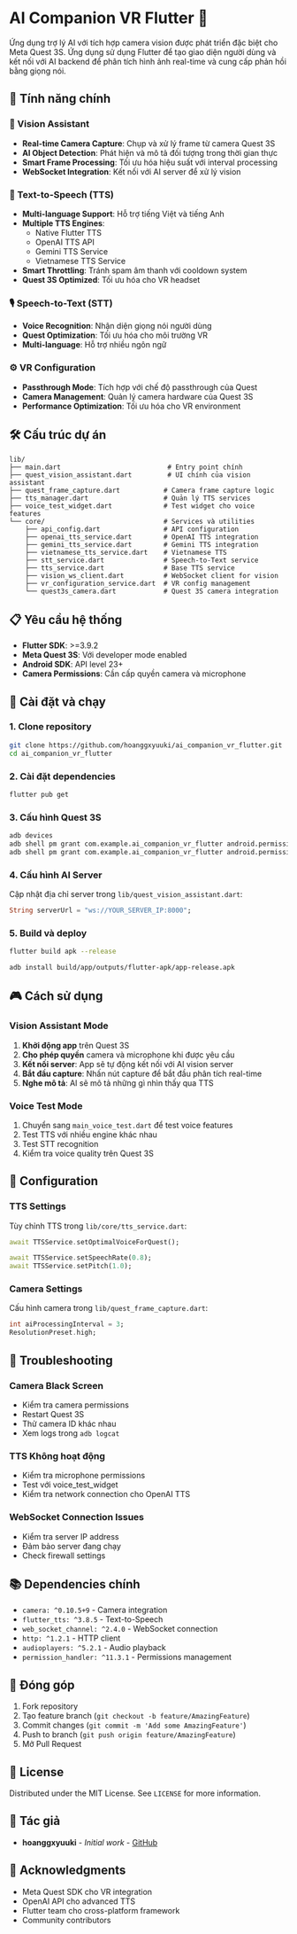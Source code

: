 # AI Companion VR Flutter 🥽

Ứng dụng trợ lý AI với tích hợp camera vision được phát triển đặc biệt cho Meta Quest 3S. Ứng dụng sử dụng Flutter để tạo giao diện người dùng và kết nối với AI backend để phân tích hình ảnh real-time và cung cấp phản hồi bằng giọng nói.

## 🌟 Tính năng chính

### 📸 Vision Assistant
- **Real-time Camera Capture**: Chụp và xử lý frame từ camera Quest 3S
- **AI Object Detection**: Phát hiện và mô tả đối tượng trong thời gian thực
- **Smart Frame Processing**: Tối ưu hóa hiệu suất với interval processing
- **WebSocket Integration**: Kết nối với AI server để xử lý vision

### 🎤 Text-to-Speech (TTS)
- **Multi-language Support**: Hỗ trợ tiếng Việt và tiếng Anh
- **Multiple TTS Engines**:
  - Native Flutter TTS
  - OpenAI TTS API
  - Gemini TTS Service
  - Vietnamese TTS Service
- **Smart Throttling**: Tránh spam âm thanh với cooldown system
- **Quest 3S Optimized**: Tối ưu hóa cho VR headset

### 🎙️ Speech-to-Text (STT)
- **Voice Recognition**: Nhận diện giọng nói người dùng
- **Quest Optimization**: Tối ưu hóa cho môi trường VR
- **Multi-language**: Hỗ trợ nhiều ngôn ngữ

### ⚙️ VR Configuration
- **Passthrough Mode**: Tích hợp với chế độ passthrough của Quest
- **Camera Management**: Quản lý camera hardware của Quest 3S
- **Performance Optimization**: Tối ưu hóa cho VR environment

## 🛠️ Cấu trúc dự án

```
lib/
├── main.dart                           # Entry point chính
├── quest_vision_assistant.dart         # UI chính của vision assistant
├── quest_frame_capture.dart           # Camera frame capture logic
├── tts_manager.dart                   # Quản lý TTS services
├── voice_test_widget.dart             # Test widget cho voice features
└── core/                              # Services và utilities
    ├── api_config.dart                # API configuration
    ├── openai_tts_service.dart        # OpenAI TTS integration
    ├── gemini_tts_service.dart        # Gemini TTS integration
    ├── vietnamese_tts_service.dart    # Vietnamese TTS
    ├── stt_service.dart               # Speech-to-Text service
    ├── tts_service.dart               # Base TTS service
    ├── vision_ws_client.dart          # WebSocket client for vision
    ├── vr_configuration_service.dart  # VR config management
    └── quest3s_camera.dart            # Quest 3S camera integration
```

## 📋 Yêu cầu hệ thống

- **Flutter SDK**: >=3.9.2
- **Meta Quest 3S**: Với developer mode enabled
- **Android SDK**: API level 23+
- **Camera Permissions**: Cần cấp quyền camera và microphone

## 🚀 Cài đặt và chạy

### 1. Clone repository
```bash
git clone https://github.com/hoanggxyuuki/ai_companion_vr_flutter.git
cd ai_companion_vr_flutter
```

### 2. Cài đặt dependencies
```bash
flutter pub get
```

### 3. Cấu hình Quest 3S
```bash
adb devices
adb shell pm grant com.example.ai_companion_vr_flutter android.permission.CAMERA
adb shell pm grant com.example.ai_companion_vr_flutter android.permission.RECORD_AUDIO
```

### 4. Cấu hình AI Server
Cập nhật địa chỉ server trong `lib/quest_vision_assistant.dart`:
```dart
String serverUrl = "ws://YOUR_SERVER_IP:8000";
```

### 5. Build và deploy
```bash
flutter build apk --release

adb install build/app/outputs/flutter-apk/app-release.apk
```

## 🎮 Cách sử dụng

### Vision Assistant Mode
1. **Khởi động app** trên Quest 3S
2. **Cho phép quyền** camera và microphone khi được yêu cầu
3. **Kết nối server**: App sẽ tự động kết nối với AI vision server
4. **Bắt đầu capture**: Nhấn nút capture để bắt đầu phân tích real-time
5. **Nghe mô tả**: AI sẽ mô tả những gì nhìn thấy qua TTS

### Voice Test Mode
1. Chuyển sang `main_voice_test.dart` để test voice features
2. Test TTS với nhiều engine khác nhau
3. Test STT recognition
4. Kiểm tra voice quality trên Quest 3S

## 🔧 Configuration

### TTS Settings
Tùy chỉnh TTS trong `lib/core/tts_service.dart`:
```dart
await TTSService.setOptimalVoiceForQuest();

await TTSService.setSpeechRate(0.8);
await TTSService.setPitch(1.0);
```

### Camera Settings
Cấu hình camera trong `lib/quest_frame_capture.dart`:
```dart
int aiProcessingInterval = 3; 
ResolutionPreset.high; 
```

## 🐛 Troubleshooting

### Camera Black Screen
- Kiểm tra camera permissions
- Restart Quest 3S
- Thử camera ID khác nhau
- Xem logs trong `adb logcat`

### TTS Không hoạt động
- Kiểm tra microphone permissions
- Test với voice_test_widget
- Kiểm tra network connection cho OpenAI TTS

### WebSocket Connection Issues
- Kiểm tra server IP address
- Đảm bảo server đang chạy
- Check firewall settings

## 📚 Dependencies chính

- `camera: ^0.10.5+9` - Camera integration
- `flutter_tts: ^3.8.5` - Text-to-Speech
- `web_socket_channel: ^2.4.0` - WebSocket connection
- `http: ^1.2.1` - HTTP client
- `audioplayers: ^5.2.1` - Audio playback
- `permission_handler: ^11.3.1` - Permissions management

## 🤝 Đóng góp

1. Fork repository
2. Tạo feature branch (`git checkout -b feature/AmazingFeature`)
3. Commit changes (`git commit -m 'Add some AmazingFeature'`)
4. Push to branch (`git push origin feature/AmazingFeature`)
5. Mở Pull Request

## 📄 License

Distributed under the MIT License. See `LICENSE` for more information.

## 👥 Tác giả

- **hoanggxyuuki** - *Initial work* - [GitHub](https://github.com/hoanggxyuuki)

## 🙏 Acknowledgments

- Meta Quest SDK cho VR integration
- OpenAI API cho advanced TTS
- Flutter team cho cross-platform framework
- Community contributors
